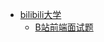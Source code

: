   * [bilibili大学](/docs/navs/bilibili/)
    * [B站前端面试题](https://www.bilibili.com/video/BV1ZY4y1L7am)
